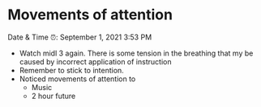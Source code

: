 # Movements of attention

Date & Time ⏰: September 1, 2021 3:53 PM

- Watch midl 3 again. There is some tension in the breathing that my be caused by incorrect application of instruction
- Remember to stick to intention.
- Noticed movements of attention to
    - Music
    - 2 hour future